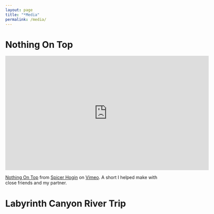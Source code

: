 ```yaml
---
layout: page
title: "*Media"
permalink: /media/
---
```


# Nothing On Top

<iframe src="https://player.vimeo.com/video/242854913" width="640" height="360" frameborder="0" allow="autoplay; fullscreen; picture-in-picture" allowfullscreen></iframe>
<p><a href="https://vimeo.com/242854913">Nothing On Top</a> from <a href="https://vimeo.com/spicerhogin">Spicer Hogin</a> on <a href="https://vimeo.com">Vimeo</a>. A short I helped make with close friends and my partner.</p>

# Labyrinth Canyon River Trip
